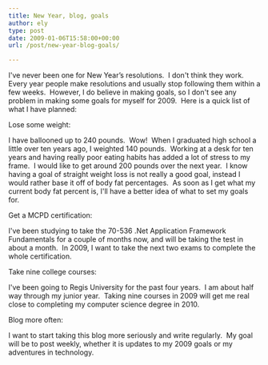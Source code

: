```yaml
---
title: New Year, blog, goals
author: ely
type: post
date: 2009-01-06T15:58:00+00:00
url: /post/new-year-blog-goals/

---
```

I've never been one for New Year&rsquo;s resolutions.&nbsp; I don't think they work.&nbsp; Every year people make resolutions and usually stop following them within a few weeks.&nbsp; However, I do believe in making goals, so I don't see any problem in making some goals for myself for 2009.&nbsp; Here is a quick list of what I have planned: 

Lose some weight:
  
I have ballooned up to 240 pounds.&nbsp; Wow!&nbsp; When I graduated high school a little over ten years ago, I weighted 140 pounds.&nbsp; Working at a desk for ten years and having really poor eating habits has added a lot of stress to my frame.&nbsp; I would like to get around 200 pounds over the next year.&nbsp; I know having a goal of straight weight loss is not really a good goal, instead I would rather base it off of body fat percentages.&nbsp; As soon as I get what my current body fat percent is, I'll have a better idea of what to set my goals for. 

Get a MCPD certification:
  
I've been studying to take the 70-536 .Net Application Framework Fundamentals for a couple of months now, and will be taking the test in about a month.&nbsp; In 2009, I want to take the next two exams to complete the whole certification. 

Take nine college courses:
  
I've been going to Regis University for the past four years.&nbsp; I am about half way through my junior year.&nbsp; Taking nine courses in 2009 will get me real close to completing my computer science degree in 2010. 

Blog more often:
  
I want to start taking this blog more seriously and write regularly.&nbsp; My goal will be to post weekly, whether it is updates to my 2009 goals or my adventures in technology.&nbsp;&nbsp; 

&nbsp;